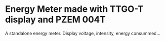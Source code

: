 # Energy Meter made with TTGO-T display and PZEM 004T

A standalone energy meter.
Display voltage, intensity, energy consummed...
